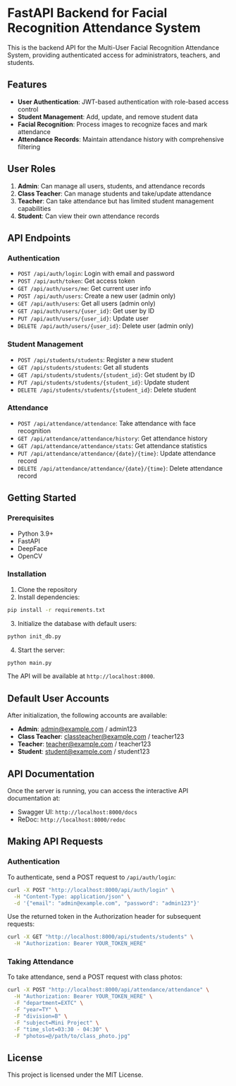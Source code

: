 # FastAPI Backend for Facial Recognition Attendance System

This is the backend API for the Multi-User Facial Recognition Attendance System, providing authenticated access for administrators, teachers, and students.

## Features

- **User Authentication**: JWT-based authentication with role-based access control
- **Student Management**: Add, update, and remove student data
- **Facial Recognition**: Process images to recognize faces and mark attendance
- **Attendance Records**: Maintain attendance history with comprehensive filtering

## User Roles

1. **Admin**: Can manage all users, students, and attendance records
2. **Class Teacher**: Can manage students and take/update attendance
3. **Teacher**: Can take attendance but has limited student management capabilities
4. **Student**: Can view their own attendance records

## API Endpoints

### Authentication

- `POST /api/auth/login`: Login with email and password
- `POST /api/auth/token`: Get access token
- `GET /api/auth/users/me`: Get current user info
- `POST /api/auth/users`: Create a new user (admin only)
- `GET /api/auth/users`: Get all users (admin only)
- `GET /api/auth/users/{user_id}`: Get user by ID
- `PUT /api/auth/users/{user_id}`: Update user
- `DELETE /api/auth/users/{user_id}`: Delete user (admin only)

### Student Management

- `POST /api/students/students`: Register a new student
- `GET /api/students/students`: Get all students
- `GET /api/students/students/{student_id}`: Get student by ID
- `PUT /api/students/students/{student_id}`: Update student
- `DELETE /api/students/students/{student_id}`: Delete student

### Attendance

- `POST /api/attendance/attendance`: Take attendance with face recognition
- `GET /api/attendance/attendance/history`: Get attendance history
- `GET /api/attendance/attendance/stats`: Get attendance statistics
- `PUT /api/attendance/attendance/{date}/{time}`: Update attendance record
- `DELETE /api/attendance/attendance/{date}/{time}`: Delete attendance record

## Getting Started

### Prerequisites

- Python 3.9+
- FastAPI
- DeepFace
- OpenCV

### Installation

1. Clone the repository
2. Install dependencies:

```bash
pip install -r requirements.txt
```

3. Initialize the database with default users:

```bash
python init_db.py
```

4. Start the server:

```bash
python main.py
```

The API will be available at `http://localhost:8000`.

## Default User Accounts

After initialization, the following accounts are available:

- **Admin**: admin@example.com / admin123
- **Class Teacher**: classteacher@example.com / teacher123
- **Teacher**: teacher@example.com / teacher123
- **Student**: student@example.com / student123

## API Documentation

Once the server is running, you can access the interactive API documentation at:

- Swagger UI: `http://localhost:8000/docs`
- ReDoc: `http://localhost:8000/redoc`

## Making API Requests

### Authentication

To authenticate, send a POST request to `/api/auth/login`:

```bash
curl -X POST "http://localhost:8000/api/auth/login" \
  -H "Content-Type: application/json" \
  -d '{"email": "admin@example.com", "password": "admin123"}'
```

Use the returned token in the Authorization header for subsequent requests:

```bash
curl -X GET "http://localhost:8000/api/students/students" \
  -H "Authorization: Bearer YOUR_TOKEN_HERE"
```

### Taking Attendance

To take attendance, send a POST request with class photos:

```bash
curl -X POST "http://localhost:8000/api/attendance/attendance" \
  -H "Authorization: Bearer YOUR_TOKEN_HERE" \
  -F "department=EXTC" \
  -F "year=TY" \
  -F "division=B" \
  -F "subject=Mini Project" \
  -F "time_slot=03:30 - 04:30" \
  -F "photos=@/path/to/class_photo.jpg"
```

## License

This project is licensed under the MIT License.
